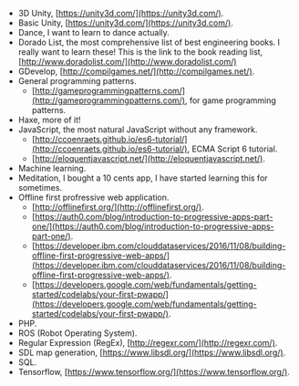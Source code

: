 * 3D Unity, [https://unity3d.com/](https://unity3d.com/).
* Basic Unity, [https://unity3d.com/](https://unity3d.com/).
* Dance, I want to learn to dance actually.
* Dorado List, the most comprehensive list of best engineering books. I really want to learn these! This is the link to the book reading list, [http://www.doradolist.com/](http://www.doradolist.com/)
* GDevelop, [http://compilgames.net/](http://compilgames.net/).
* General programming patterns.
    * [http://gameprogrammingpatterns.com/](http://gameprogrammingpatterns.com/), for game programming patterns.
* Haxe, more of it!
* JavaScript, the most natural JavaScript without any framework.
    * [http://ccoenraets.github.io/es6-tutorial/](http://ccoenraets.github.io/es6-tutorial/), ECMA Script 6 tutorial.
    * [http://eloquentjavascript.net/](http://eloquentjavascript.net/).
* Machine learning.
* Meditation, I bought a 10 cents app, I have started learning this for sometimes.
* Offline first profressive web application.
    * [http://offlinefirst.org/](http://offlinefirst.org/).
    * [https://auth0.com/blog/introduction-to-progressive-apps-part-one/](https://auth0.com/blog/introduction-to-progressive-apps-part-one/).
    * [https://developer.ibm.com/clouddataservices/2016/11/08/building-offline-first-progressive-web-apps/](https://developer.ibm.com/clouddataservices/2016/11/08/building-offline-first-progressive-web-apps/).
    * [https://developers.google.com/web/fundamentals/getting-started/codelabs/your-first-pwapp/](https://developers.google.com/web/fundamentals/getting-started/codelabs/your-first-pwapp/).
* PHP.
* ROS (Robot Operating System).
* Regular Expression (RegEx), [http://regexr.com/](http://regexr.com/).
* SDL map generation, [https://www.libsdl.org/](https://www.libsdl.org/).
* SQL.
* Tensorflow, [https://www.tensorflow.org/](https://www.tensorflow.org/).
